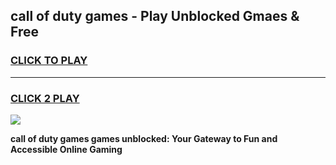 
## call of duty games - Play Unblocked Gmaes & Free
<h3>
<a href="https://premium.freeplayer.one?title=call_of_duty_games&ref=19F">CLICK TO PLAY</a></h3>
<hr>

<h3>
<a href="https://premium.freeplayer.one?title=call_of_duty_games&ref=19F">CLICK 2 PLAY</a>
  
</h3>

<a href="https://premium.freeplayer.one?title=call_of_duty_games&ref=19F/"><img src="https://clearcache.store/games.png"></a>


**call of duty games games unblocked: Your Gateway to Fun and Accessible Online Gaming**
